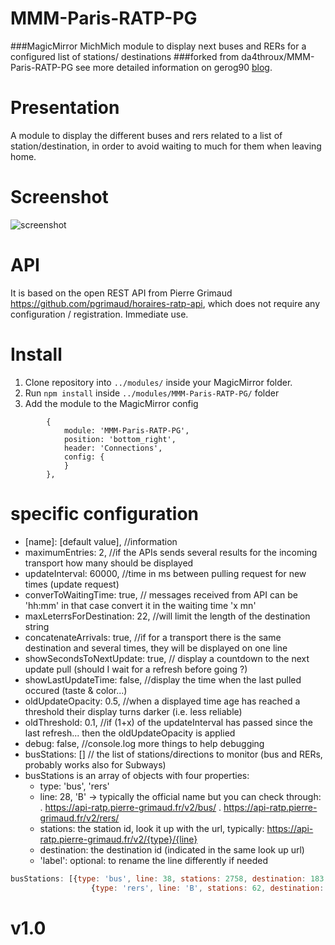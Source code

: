 # MMM-Paris-RATP-PG

###MagicMirror MichMich module to display next buses and RERs for a configured list of stations/ destinations
###forked from da4throux/MMM-Paris-RATP-PG see more detailed information on gerog90 [blog](https://lane6.de).

# Presentation
A module to display the different buses and rers related to a list of station/destination, in order to avoid waiting to much for them when leaving home.

# Screenshot
![screenshot](https://github.com/da4throux/MMM-Paris-RATP-PG/blob/master/MMM-Paris-RATP-PG.png)

# API

It is based on the open REST API from Pierre Grimaud https://github.com/pgrimaud/horaires-ratp-api, which does not require any configuration / registration. Immediate use.

# Install

1. Clone repository into `../modules/` inside your MagicMirror folder.
2. Run `npm install` inside `../modules/MMM-Paris-RATP-PG/` folder
3. Add the module to the MagicMirror config
```
		{
	        module: 'MMM-Paris-RATP-PG',
	        position: 'bottom_right',
	        header: 'Connections',
	        config: {
	        }
    	},
```

# specific configuration
* [name]: [default value], //information
* maximumEntries: 2, //if the APIs sends several results for the incoming transport how many should be displayed
* updateInterval: 60000, //time in ms between pulling request for new times (update request)
* converToWaitingTime: true, // messages received from API can be 'hh:mm' in that case convert it in the waiting time 'x mn'
* maxLeterrsForDestination: 22, //will limit the length of the destination string
* concatenateArrivals: true, //if for a transport there is the same destination and several times, they will be displayed on one line
* showSecondsToNextUpdate: true, // display a countdown to the next update pull (should I wait for a refresh before going ?)
* showLastUpdateTime: false, //display the time when the last pulled occured (taste & color...)
* oldUpdateOpacity: 0.5, //when a displayed time age has reached a threshold their display turns darker (i.e. less reliable)
* oldThreshold: 0.1, //if (1+x) of the updateInterval has passed since the last refresh... then the oldUpdateOpacity is applied
* debug: false, //console.log more things to help debugging
* busStations: [] // the list of stations/directions to monitor (bus and RERs, probably works also for Subways)
* busStations is an array of objects with four properties:
  - type: 'bus', 'rers'
  - line: 28, 'B' -> typically the official name but you can check through: 
   . https://api-ratp.pierre-grimaud.fr/v2/bus/
   . https://api-ratp.pierre-grimaud.fr/v2/rers/
  - stations: the station id, look it up with the url, typically: https://api-ratp.pierre-grimaud.fr/v2/{type}/{line}
  - destination: the destination id (indicated in the same look up url)
  - 'label': optional: to rename the line differently if needed
```javascript
busStations: [{type: 'bus', line: 38, stations: 2758, destination: 183, label: 'bus vers le Nord'}, 
                  {type: 'rers', line: 'B', stations: 62, destination: 4}]
```
# v1.0
